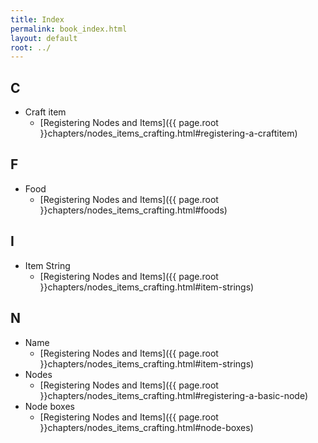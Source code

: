 ```yaml
---
title: Index
permalink: book_index.html
layout: default
root: ../
---
```


## C
* Craft item
	* [Registering Nodes and Items]({{ page.root }}chapters/nodes_items_crafting.html#registering-a-craftitem)

## F
* Food
	* [Registering Nodes and Items]({{ page.root }}chapters/nodes_items_crafting.html#foods)

## I
* Item String
	* [Registering Nodes and Items]({{ page.root }}chapters/nodes_items_crafting.html#item-strings)

## N
* Name
	* [Registering Nodes and Items]({{ page.root }}chapters/nodes_items_crafting.html#item-strings)
* Nodes
	* [Registering Nodes and Items]({{ page.root }}chapters/nodes_items_crafting.html#registering-a-basic-node)
* Node boxes
	* [Registering Nodes and Items]({{ page.root }}chapters/nodes_items_crafting.html#node-boxes)
